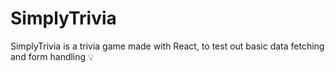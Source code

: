 # SimplyTrivia

SimplyTrivia is a trivia game made with React, to test out basic data fetching and form handling 💡
